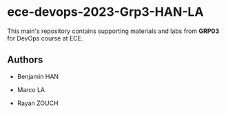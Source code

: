 # ece-devops-2023-Grp3-HAN-LA

This main's repository contains supporting materials and labs from **GRP03** for DevOps course at ECE.


## Authors

- Benjamin HAN

- Marco LA

- Rayan ZOUCH
